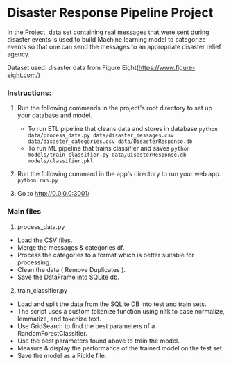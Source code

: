 # Disaster Response Pipeline Project
In the Project, data set containing real messages that were sent during disaster events is used to build Machine learning model to categorize events so that one can send the messages to an appropriate disaster relief agency.

Dataset used: disaster data from Figure Eight(https://www.figure-eight.com/)


### Instructions:
1. Run the following commands in the project's root directory to set up your database and model.

    - To run ETL pipeline that cleans data and stores in database
        `python data/process_data.py data/disaster_messages.csv data/disaster_categories.csv data/DisasterResponse.db`
    - To run ML pipeline that trains classifier and saves
        `python models/train_classifier.py data/DisasterResponse.db models/classifier.pkl`

2. Run the following command in the app's directory to run your web app.
    `python run.py`

3. Go to http://0.0.0.0:3001/

### Main files

1. process_data.py

* Load the CSV files.
* Merge the messages & categories df.
* Process the categories to a format which is better suitable for processing.
* Clean the data ( Remove Duplicates ).
* Save the DataFrame into SQLite db.

2. train_classifier.py

* Load and split the data from the SQLite DB into test and train sets.
* The script uses a custom tokenize function using nltk to case normalize, lemmatize, and tokenize text.
* Use GridSearch to find the best parameters of a RandomForestClassifier.
* Use the best parameters found above to train the model.
* Measure & display the performance of the trained model on the test set.
* Save the model as a Pickle file.